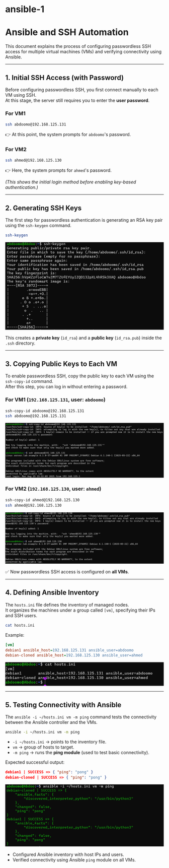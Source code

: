 
# ansible-1


# **Ansible and SSH Automation**

This document explains the process of configuring passwordless SSH access for multiple virtual machines (VMs) and verifying connectivity using Ansible.

---

## **1. Initial SSH Access (with Password)**

Before configuring passwordless SSH, you first connect manually to each VM using SSH.  
At this stage, the server still requires you to enter the **user password**.

### **For VM1**
```bash
ssh abdoomo@192.168.125.131
```
👉 At this point, the system prompts for `abdoomo`'s password.

### **For VM2**
```bash
ssh ahmed@192.168.125.130
```
👉 Here, the system prompts for `ahmed`'s password.

*(This shows the initial login method before enabling key-based authentication.)*

---

## **2. Generating SSH Keys**

The first step for passwordless authentication is generating an RSA key pair using the `ssh-keygen` command.

```bash
ssh-keygen
```

![1](keygen.png)

This creates a **private key** (`id_rsa`) and a **public key** (`id_rsa.pub`) inside the `.ssh` directory.

---

## **3. Copying Public Keys to Each VM**

To enable passwordless SSH, copy the public key to each VM using the `ssh-copy-id` command.  
After this step, you can log in without entering a password.

### **For VM1 (`192.168.125.131`, user: `abdoomo`)**
```bash
ssh-copy-id abdoomo@192.168.125.131
ssh abdoomo@192.168.125.131
```
![2](copy-id-for-abdoomo.png) 
### **For VM2 (`192.168.125.130`, user: `ahmed`)**
```bash
ssh-copy-id ahmed@192.168.125.130
ssh ahmed@192.168.125.130
```
![3](copy-id-for-ahmed.png) 

✅ Now passwordless SSH access is configured on **all VMs**.

---

## **4. Defining Ansible Inventory**

The `hosts.ini` file defines the inventory of managed nodes.  
It organizes the machines under a group called `[vm]`, specifying their IPs and SSH users.

```bash
cat hosts.ini
```

Example:
```ini
[vm]
debian1 ansible_host=192.168.125.131 ansible_user=abdoomo
debian-cloned ansible_host=192.168.125.130 ansible_user=ahmed
```

![4](cat-hosts.png) 

---

## **5. Testing Connectivity with Ansible**

The `ansible -i ~/hosts.ini vm -m ping` command tests the connectivity between the Ansible controller and the VMs.  

```bash
ansible -i ~/hosts.ini vm -m ping
```

- `-i ~/hosts.ini` → points to the inventory file.  
- `vm` → group of hosts to target.  
- `-m ping` → runs the **ping module** (used to test basic connectivity).  

Expected successful output:
```json
debian1 | SUCCESS => { "ping": "pong" }
debian-cloned | SUCCESS => { "ping": "pong" }
```

![5](ping-on-2-machines.png) 


- Configured Ansible inventory with host IPs and users.  
- Verified connectivity using Ansible `ping` module on all VMs.  
